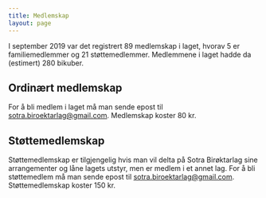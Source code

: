 ```yaml
---
title: Medlemskap
layout: page
---
```


I september 2019 var det registrert 89 medlemskap i laget, hvorav 5 er familiemedlemmer og 21 støttemedlemmer. Medlemmene i laget hadde da (estimert) 280 bikuber.

## Ordinært medlemskap

For å bli medlem i laget må man sende epost til  [sotra.biroektarlag@gmail.com](mailto:sotra.biroektarlag@gmail.com). Medlemskap koster 80 kr.

<!-- ## Familiemedlemskap
Familiemedlemskap er tilgjengelig for ... For å opprette familiemedlemmer må man sende epost til [sotra.biroektarlag@gmail.com](mailto:sotra.biroektarlag@gmail.com). Familiemedlemskap koster 80 kr. -->

## Støttemedlemskap

Støttemedlemskap er tilgjengelig hvis man vil delta på Sotra Birøktarlag sine arrangementer og låne lagets utstyr, men er medlem i et annet lag.
For å bli støttemedlem  må man sende epost til  [sotra.biroektarlag@gmail.com](mailto:sotra.biroektarlag@gmail.com). Støttemedlemskap koster
150 kr.